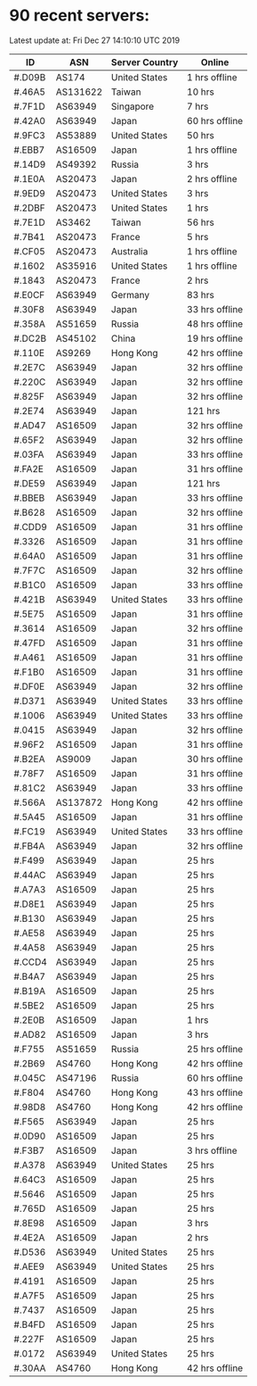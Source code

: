 # 90 recent servers:

Latest update at: Fri Dec 27 14:10:10 UTC 2019

| ID | ASN | Server Country | Online |
| -- | --- | -------------- | ------ |
| #.D09B | AS174 | United States | 1 hrs offline |
| #.46A5 | AS131622 | Taiwan | 10 hrs |
| #.7F1D | AS63949 | Singapore | 7 hrs |
| #.42A0 | AS63949 | Japan | 60 hrs offline |
| #.9FC3 | AS53889 | United States | 50 hrs |
| #.EBB7 | AS16509 | Japan | 1 hrs offline |
| #.14D9 | AS49392 | Russia | 3 hrs |
| #.1E0A | AS20473 | Japan | 2 hrs offline |
| #.9ED9 | AS20473 | United States | 3 hrs |
| #.2DBF | AS20473 | United States | 1 hrs |
| #.7E1D | AS3462 | Taiwan | 56 hrs |
| #.7B41 | AS20473 | France | 5 hrs |
| #.CF05 | AS20473 | Australia | 1 hrs offline |
| #.1602 | AS35916 | United States | 1 hrs offline |
| #.1843 | AS20473 | France | 2 hrs |
| #.E0CF | AS63949 | Germany | 83 hrs |
| #.30F8 | AS63949 | Japan | 33 hrs offline |
| #.358A | AS51659 | Russia | 48 hrs offline |
| #.DC2B | AS45102 | China | 19 hrs offline |
| #.110E | AS9269 | Hong Kong | 42 hrs offline |
| #.2E7C | AS63949 | Japan | 32 hrs offline |
| #.220C | AS63949 | Japan | 32 hrs offline |
| #.825F | AS63949 | Japan | 32 hrs offline |
| #.2E74 | AS63949 | Japan | 121 hrs |
| #.AD47 | AS16509 | Japan | 32 hrs offline |
| #.65F2 | AS63949 | Japan | 32 hrs offline |
| #.03FA | AS63949 | Japan | 33 hrs offline |
| #.FA2E | AS16509 | Japan | 31 hrs offline |
| #.DE59 | AS63949 | Japan | 121 hrs |
| #.BBEB | AS63949 | Japan | 33 hrs offline |
| #.B628 | AS16509 | Japan | 32 hrs offline |
| #.CDD9 | AS16509 | Japan | 31 hrs offline |
| #.3326 | AS16509 | Japan | 31 hrs offline |
| #.64A0 | AS16509 | Japan | 31 hrs offline |
| #.7F7C | AS16509 | Japan | 32 hrs offline |
| #.B1C0 | AS16509 | Japan | 33 hrs offline |
| #.421B | AS63949 | United States | 33 hrs offline |
| #.5E75 | AS16509 | Japan | 31 hrs offline |
| #.3614 | AS16509 | Japan | 32 hrs offline |
| #.47FD | AS16509 | Japan | 31 hrs offline |
| #.A461 | AS16509 | Japan | 31 hrs offline |
| #.F1B0 | AS16509 | Japan | 31 hrs offline |
| #.DF0E | AS63949 | Japan | 32 hrs offline |
| #.D371 | AS63949 | United States | 33 hrs offline |
| #.1006 | AS63949 | United States | 33 hrs offline |
| #.0415 | AS63949 | Japan | 32 hrs offline |
| #.96F2 | AS16509 | Japan | 31 hrs offline |
| #.B2EA | AS9009 | Japan | 30 hrs offline |
| #.78F7 | AS16509 | Japan | 31 hrs offline |
| #.81C2 | AS63949 | Japan | 33 hrs offline |
| #.566A | AS137872 | Hong Kong | 42 hrs offline |
| #.5A45 | AS16509 | Japan | 31 hrs offline |
| #.FC19 | AS63949 | United States | 33 hrs offline |
| #.FB4A | AS63949 | Japan | 32 hrs offline |
| #.F499 | AS63949 | Japan | 25 hrs |
| #.44AC | AS63949 | Japan | 25 hrs |
| #.A7A3 | AS16509 | Japan | 25 hrs |
| #.D8E1 | AS63949 | Japan | 25 hrs |
| #.B130 | AS63949 | Japan | 25 hrs |
| #.AE58 | AS63949 | Japan | 25 hrs |
| #.4A58 | AS63949 | Japan | 25 hrs |
| #.CCD4 | AS63949 | Japan | 25 hrs |
| #.B4A7 | AS63949 | Japan | 25 hrs |
| #.B19A | AS16509 | Japan | 25 hrs |
| #.5BE2 | AS16509 | Japan | 25 hrs |
| #.2E0B | AS16509 | Japan | 1 hrs |
| #.AD82 | AS16509 | Japan | 3 hrs |
| #.F755 | AS51659 | Russia | 25 hrs offline |
| #.2B69 | AS4760 | Hong Kong | 42 hrs offline |
| #.045C | AS47196 | Russia | 60 hrs offline |
| #.F804 | AS4760 | Hong Kong | 43 hrs offline |
| #.98D8 | AS4760 | Hong Kong | 42 hrs offline |
| #.F565 | AS63949 | Japan | 25 hrs |
| #.0D90 | AS16509 | Japan | 25 hrs |
| #.F3B7 | AS16509 | Japan | 3 hrs offline |
| #.A378 | AS63949 | United States | 25 hrs |
| #.64C3 | AS16509 | Japan | 25 hrs |
| #.5646 | AS16509 | Japan | 25 hrs |
| #.765D | AS16509 | Japan | 25 hrs |
| #.8E98 | AS16509 | Japan | 3 hrs |
| #.4E2A | AS16509 | Japan | 2 hrs |
| #.D536 | AS63949 | United States | 25 hrs |
| #.AEE9 | AS63949 | United States | 25 hrs |
| #.4191 | AS16509 | Japan | 25 hrs |
| #.A7F5 | AS16509 | Japan | 25 hrs |
| #.7437 | AS16509 | Japan | 25 hrs |
| #.B4FD | AS16509 | Japan | 25 hrs |
| #.227F | AS16509 | Japan | 25 hrs |
| #.0172 | AS63949 | United States | 25 hrs |
| #.30AA | AS4760 | Hong Kong | 42 hrs offline |

